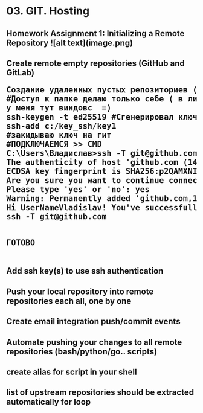 <h1>03. GIT. Hosting</h1>

<h2>Homework Assignment 1: Initializing a Remote Repository
![alt text](image.png)
</h2>
<h2>Create remote empty repositories (GitHub and GitLab)
<pre>
Создание удаленных пустых репозиториев (GitHub и GitLab)
#Доступ к папке делаю только себе ( в линухе chmod 600 ~/.ssh/presonal_key на ключ персональный)
у меня тут виндовс  =)
ssh-keygen -t ed25519 #Сгенерировал ключи
ssh-add c:/key_ssh/key1
#закидываю ключ на гит 
#ПОДКЛЮЧАЕМСЯ >> CMD
C:\Users\Владислав>ssh -T git@github.com
The authenticity of host 'github.com (140.82.121.3)' can't be established.
ECDSA key fingerprint is SHA256:p2QAMXNIC1TJYWeIOttrVc98/R1BUFWu3/LiyKgUfQM.
Are you sure you want to continue connecting (yes/no)? y
Please type 'yes' or 'no': yes
Warning: Permanently added 'github.com,140.82.121.3' (ECDSA) to the list of known hosts.
Hi UserNameVladislav! You've successfully authenticated, but GitHub does not provide shell access.
ssh -T git@github.com

ГОТОВО
</pre>
</h2>
<h2>Add ssh key(s) to use ssh authentication</h2>
<h2>Push your local repository into remote repositories each all, one by one</h2>
<h2>Create email integration push/commit events</h2>
<h2>Automate pushing your changes to all remote repositories (bash/python/go.. scripts)</h2>
<h2>create alias for script in your shell</h2>
<h2>list of upstream repositories should be extracted automatically for loop</h2>


